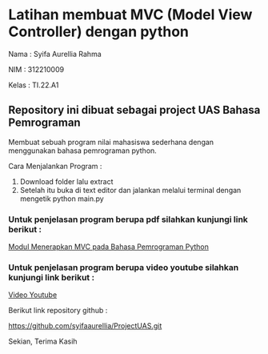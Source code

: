 # Latihan membuat MVC (Model View Controller) dengan python

Nama : Syifa Aurellia Rahma

NIM : 312210009

Kelas : TI.22.A1


## Repository ini dibuat sebagai project UAS Bahasa Pemrograman

Membuat sebuah program nilai mahasiswa sederhana dengan menggunakan bahasa pemrograman python.

Cara Menjalankan Program :

1. Download folder lalu extract
2. Setelah itu buka di text editor dan jalankan melalui terminal dengan mengetik python main.py

### Untuk penjelasan program berupa pdf silahkan kunjungi link berikut :

[Modul Menerapkan MVC pada Bahasa Pemrograman Python](https://drive.google.com/file/d/1LAaF0gbMjVrvAIqbsOkV3Hi6R7vi_irV/view?usp=drivesdk)

### Untuk penjelasan program berupa video youtube silahkan kunjungi link berikut :

[Video Youtube](https://youtu.be/wxXWFEPfbyM)

Berikut link repository github :

https://github.com/syifaaurellia/ProjectUAS.git

Sekian, Terima Kasih
